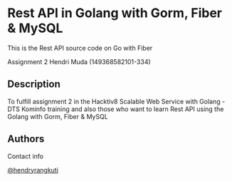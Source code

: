 # Rest API in Golang with Gorm, Fiber & MySQL

This is the Rest API source code on Go with Fiber

Assignment 2 Hendri Muda (149368582101-334)

## Description

To fulfill assignment 2 in the Hacktiv8 Scalable Web Service with Golang - DTS Kominfo training
and also those who want to learn Rest API using the Golang with Gorm, Fiber & MySQL

## Authors

Contact info

[@hendryrangkuti](https://www.linkedin.com/in/hendryrangkuti)
